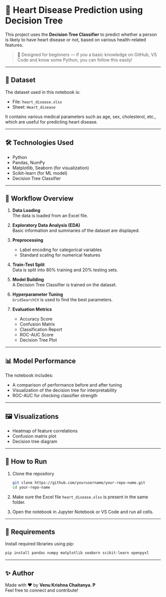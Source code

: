 # 💓 Heart Disease Prediction using Decision Tree

This project uses the **Decision Tree Classifier** to predict whether a person is likely to have heart disease or not, based on various health-related features.

> 📘 Designed for beginners — if you  a basic knowledge on GitHub, VS Code and know some Python, you can follow this easily!

---

## 📂 Dataset

The dataset used in this notebook is:
- File: `heart_disease.xlsx`
- Sheet: `Heart_disease`

It contains various medical parameters such as age, sex, cholesterol, etc., which are useful for predicting heart disease.

---
## 🛠️ Technologies Used

- Python
- Pandas, NumPy
- Matplotlib, Seaborn (for visualization)
- Scikit-learn (for ML model)
- Decision Tree Classifier

---

## 🚀 Workflow Overview

1. **Data Loading**  
   The data is loaded from an Excel file.

2. **Exploratory Data Analysis (EDA)**  
   Basic information and summaries of the dataset are displayed.

3. **Preprocessing**  
   - Label encoding for categorical variables  
   - Standard scaling for numerical features

4. **Train-Test Split**  
   Data is split into 80% training and 20% testing sets.

5. **Model Building**  
   A Decision Tree Classifier is trained on the dataset.

6. **Hyperparameter Tuning**  
   `GridSearchCV` is used to find the best parameters.

7. **Evaluation Metrics**  
   - Accuracy Score  
   - Confusion Matrix  
   - Classification Report  
   - ROC-AUC Score  
   - Decision Tree Plot

---

## 📊 Model Performance

The notebook includes:
- A comparison of performance before and after tuning
- Visualization of the decision tree for interpretability
- ROC-AUC for checking classifier strength

---

## 🖼️ Visualizations

- Heatmap of feature correlations
- Confusion matrix plot
- Decision tree diagram

---

## 📁 How to Run

1. Clone the repository  
   ```bash
   git clone https://github.com/yourusername/your-repo-name.git
   cd your-repo-name
   ```

2. Make sure the Excel file `heart_disease.xlsx` is present in the same folder.

3. Open the notebook in Jupyter Notebook or VS Code and run all cells.

---

## 📌 Requirements

Install required libraries using pip:

```bash
pip install pandas numpy matplotlib seaborn scikit-learn openpyxl
```

---

## ✨ Author

Made with ❤️ by **Venu Krishna Chaitanya. P**  
Feel free to connect and contribute!
